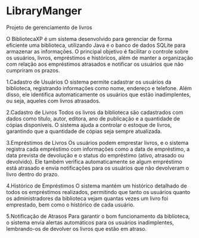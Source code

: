 # LibraryManger
Projeto de gerenciamento de livros

O BibliotecaXP é um sistema desenvolvido para gerenciar de forma eficiente uma biblioteca, utilizando Java e o banco de dados SQLite para armazenar as informações. O principal objetivo é facilitar o controle sobre os usuários, livros, empréstimos e históricos, além de manter a organização com relação aos empréstimos atrasados e notificar os usuários que não cumpriram os prazos.

1.Cadastro de Usuários
O sistema permite cadastrar os usuários da biblioteca, registrando informações como nome, endereço e telefone. Além disso, ele identifica automaticamente os usuários que estão inadimplentes, ou seja, aqueles com livros atrasados.

2.Cadastro de Livros
Todos os livros da biblioteca são cadastrados com dados como título, autor, editora, ano de publicação e a quantidade de cópias disponíveis. O sistema ajuda a controlar o estoque de livros, garantindo que a quantidade de cópias seja sempre atualizada.

3.Empréstimos de Livros
Os usuários podem emprestar livros, e o sistema registra cada empréstimo com informações como a data de empréstimo, a data prevista de devolução e o status do empréstimo (ativo, atrasado ou devolvido). Ele também verifica automaticamente se algum empréstimo está atrasado e envia notificações para os usuários que não devolveram o livro dentro do prazo.

4.Histórico de Empréstimos
O sistema mantém um histórico detalhado de todos os empréstimos realizados, permitindo que tanto os usuários quanto os administradores da biblioteca vejam quantas vezes um livro foi emprestado, bem como o histórico de cada usuário.

5.Notificação de Atrasos
Para garantir o bom funcionamento da biblioteca, o sistema envia alertas automáticos para os usuários inadimplentes, lembrando-os de devolver os livros que estão em atraso.
